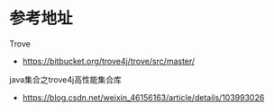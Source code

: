 # 参考地址
Trove
- https://bitbucket.org/trove4j/trove/src/master/

java集合之trove4j高性能集合库
- https://blog.csdn.net/weixin_46156163/article/details/103993026

